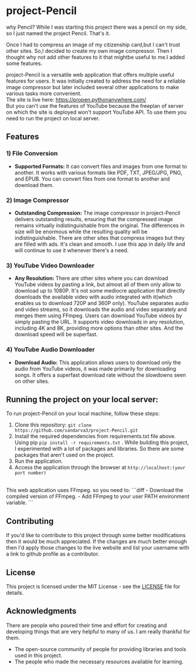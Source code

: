 # project-Pencil
why Pencil? While I was starting this project there was a pencil on my side, so I just named the project Pencil. That's it.

Once I had to compress an image of my citizenship card,but I can't trust other sites.
So,I decided to create my own image compressor. Then I thought why not add
other features to it that mightbe useful to me.I added some features.

project-Pencil is a versatile web application that offers multiple useful features for users. 
It was initially created to address the need for a reliable image compressor but later included several other applications to make various tasks more convenient.<br>
The site is live here: https://propen.pythonanywhere.com/  <br>
But you can't use the features of YouTube because the freeplan of server on which the site is deployed won't support YouTube API. To use them you need to run the project on local server.


## Features

### 1) File Conversion

- **Supported Formats:** It can convert files and images from one format to another. It works with various formats like PDF, TXT, JPEG/JPG, PNG, and  EPUB.
  You can convert files from one format to another and download them.

### 2) Image Compressor

- **Outstanding Compression:** The image compressor in project-Pencil delivers outstanding results, ensuring that the compressed image remains virtually indistinguishable from the original.
  The differences in size will be enormous while the resulting quality will be indistinguishable. There are other sites that compress images but they are filled with ads. It's clean and smooth.
  I use this app in daily life and will continue to use it whenever there's a need.

### 3) YouTube Video Downloader

- **Any Resolution:** There are other sites where you can download YouTube videos by pasting a link, but almost all of them only allow to download up to 1080P.
  It's not some mediocre application that directly downloads the available video with audio integrated with it(which enables us to download 720P and 360P only).
  YouTube separates audio and video streams, so it downloads the audio and video separately and merges them using FFmpeg.
  Users can download YouTube videos by simply pasting the URL. It supports video downloads in any resolution, including 4K and 8K, providing more options than other sites.
  And the download speed will be superfast.

### 4) YouTube Audio Downloader

- **Download Audio:** This application allows users to download only the audio from YouTube videos, it was made primarily for downloading songs.
 It offers a superfast download rate without the slowdowns seen on other sites.

## Running the project on your local server:

To run project-Pencil on your local machine, follow these steps:

1. Clone this repository: `git clone https://github.com/sandarva3/project-Pencil.git`
2. Install the required dependencies from requirements.txt file above. Using pip `pip install -r requirements.txt` . While building this project, I experimented with a lot of packages and libraries.
   So there are some packages that aren't used on the project.
3. Run the application.
4. Access the application through the browser at `http://localhost:(your port number)`
<br>
This web application uses FFmpeg. so you need to:
```diff
- Download the compiled version of FFmpeg.
- Add FFmpeg to your user PATH environment variable.
```

## Contributing

If you'd like to contribute to this project through some better modifications then it would be much appreciated. 
If the changes are much better enough then I'd apply those changes to the live website and list your username with a link to github profile as a contributor.


## License

This project is licensed under the MIT License - see the [LICENSE](LICENSE) file for details.


## Acknowledgments
There are people who poured their time and effort for creating and developing things that are very helpful to many of us. I am really thankful for them.

- The open-source community of people for providing libraries and tools used in this project.
- The people who made the necessary resources available for learning.



   
